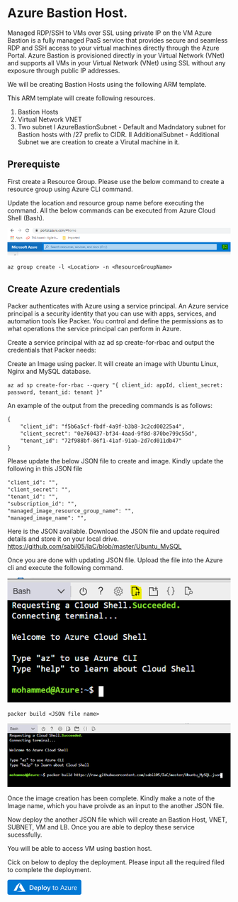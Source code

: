 # Azure Bastion Host. 

Managed RDP/SSH to VMs over SSL using private IP on the VM
Azure Bastion is a fully managed PaaS service that provides secure and seamless RDP and SSH access to your virtual machines directly through the Azure Portal. Azure Bastion is provisioned directly in your Virtual Network (VNet) and supports all VMs in your Virtual Network (VNet) using SSL without any exposure through public IP addresses.

We will be creating Bastion Hosts using the following ARM template. 

This ARM template will create following resources. 

1. Bastion Hosts
2. Virtual Network VNET
3. Two subnet
   I  AzureBastionSubnet - Default and Madndatory subnet for Bastion hosts with /27 prefix to CIDR. 
   II AdditionalSubnet - Additional Subnet we are creation to create a Virutal machine in it. 

Prerequiste
-----------
First create a Resource Group. Please use the below command to create a resource group using Azure CLI command. 

Update the location and resource group name before executing the command. All the below commands can be executed from Azure Cloud Shell (Bash).

<img src=cloudshell.PNG>

```
az group create -l <Location> -n <ResourceGroupName>
```
## Create Azure credentials
Packer authenticates with Azure using a service principal. An Azure service principal is a security identity that you can use with apps, services, and automation tools like Packer. You control and define the permissions as to what operations the service principal can perform in Azure.

Create a service principal with az ad sp create-for-rbac and output the credentials that Packer needs:

Create an Image using packer. It will create an image with Ubuntu Linux, Nginx and MySQL database. 

```
az ad sp create-for-rbac --query "{ client_id: appId, client_secret: password, tenant_id: tenant }"
```

An example of the output from the preceding commands is as follows:

```
{
    "client_id": "f5b6a5cf-fbdf-4a9f-b3b8-3c2cd00225a4",
    "client_secret": "0e760437-bf34-4aad-9f8d-870be799c55d",
    "tenant_id": "72f988bf-86f1-41af-91ab-2d7cd011db47"
}
```

Please update the below JSON file to create and image. Kindly update the following in this JSON file

```
"client_id": "",
"client_secret": "",
"tenant_id": "",
"subscription_id": "",
"managed_image_resource_group_name": "",
"managed_image_name": "",
```
Here is the JSON available. Download the JSON file and update required details and store it on your local drive. 
https://github.com/sabil05/IaC/blob/master/Ubuntu_MySQL

Once you are done with updating JSON file. Upload the file into the Azure cli and execute the following command. 

<img src=uploadfile.PNG>

```
packer build <JSON file name>
```
<img src=packer.PNG>

Once the image creation has been complete. Kindly make a note of the Image name, which you have proivde as an input to the another JSON file. 

Now deploy the another JSON file which will create an Bastion Host, VNET, SUBNET, VM and LB. Once you are able to deploy these service sucessfully. 

You will be able to access VM using bastion host. 


Cick on below to deploy the deployment. Please input all the required filed to complete the deployment. 

<a href="https://portal.azure.com/#create/Microsoft.Template/uri/https%3A%2F%2Fraw.githubusercontent.com%2Fsabil05%2FIaC%2Fmaster%2FARM_application.json" target="_blank">
    <img src="https://raw.githubusercontent.com/Azure/azure-quickstart-templates/master/1-CONTRIBUTION-GUIDE/images/deploytoazure.png"/>
</a>
